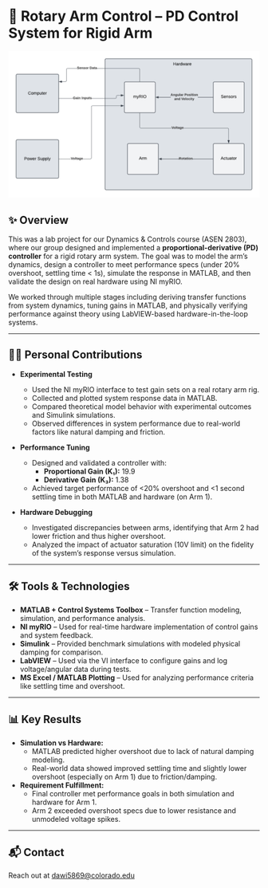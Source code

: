 # 🤖 Rotary Arm Control – PD Control System for Rigid Arm

<p align="center">
  <img src="ASEN 2803 Lab 3 (1).png" alt="HappyCam Product Photo" width="850"/>
</p>

## ✨ Overview
This was a lab project for our Dynamics & Controls course (ASEN 2803), where our group designed and implemented a **proportional-derivative (PD) controller** for a rigid rotary arm system. The goal was to model the arm’s dynamics, design a controller to meet performance specs (under 20% overshoot, settling time < 1s), simulate the response in MATLAB, and then validate the design on real hardware using NI myRIO.

We worked through multiple stages including deriving transfer functions from system dynamics, tuning gains in MATLAB, and physically verifying performance against theory using LabVIEW-based hardware-in-the-loop systems.

---

## 👨‍💻 Personal Contributions

- **Experimental Testing**
  - Used the NI myRIO interface to test gain sets on a real rotary arm rig.
  - Collected and plotted system response data in MATLAB.
  - Compared theoretical model behavior with experimental outcomes and Simulink simulations.
  - Observed differences in system performance due to real-world factors like natural damping and friction.

- **Performance Tuning**
  - Designed and validated a controller with:
    - **Proportional Gain (K₁):** 19.9  
    - **Derivative Gain (K₃):** 1.38  
  - Achieved target performance of <20% overshoot and <1 second settling time in both MATLAB and hardware (on Arm 1).

- **Hardware Debugging**
  - Investigated discrepancies between arms, identifying that Arm 2 had lower friction and thus higher overshoot.
  - Analyzed the impact of actuator saturation (10V limit) on the fidelity of the system’s response versus simulation.

---

## 🛠 Tools & Technologies
- **MATLAB + Control Systems Toolbox** – Transfer function modeling, simulation, and performance analysis.
- **NI myRIO** – Used for real-time hardware implementation of control gains and system feedback.
- **Simulink** – Provided benchmark simulations with modeled physical damping for comparison.
- **LabVIEW** – Used via the VI interface to configure gains and log voltage/angular data during tests.
- **MS Excel / MATLAB Plotting** – Used for analyzing performance criteria like settling time and overshoot.

---

## 📊 Key Results
- **Simulation vs Hardware:**
  - MATLAB predicted higher overshoot due to lack of natural damping modeling.
  - Real-world data showed improved settling time and slightly lower overshoot (especially on Arm 1) due to friction/damping.
- **Requirement Fulfillment:**
  - Final controller met performance goals in both simulation and hardware for Arm 1.
  - Arm 2 exceeded overshoot specs due to lower resistance and unmodeled voltage spikes.

---

## 📬 Contact
Reach out at dawi5869@colorado.edu
